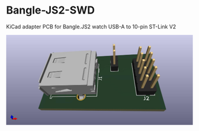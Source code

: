 # Bangle-JS2-SWD
KiCad adapter PCB for Bangle.JS2 watch USB-A to 10-pin ST-Link V2

![What is this](Bangle-USB-SWD-top.jpg)
